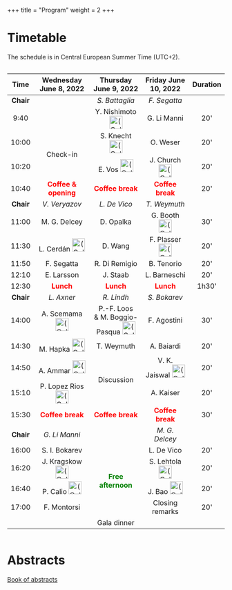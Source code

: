 +++
title = "Program"
weight = 2
+++

# Timetable

The schedule is in Central European Summer Time (UTC+2).

<div style="overflow-x:auto;">
<table>
<thead>
<tr class="header">
<th style="text-align: center;">Time</th>
<th style="text-align: center;">Wednesday June 8, 2022</th>
<th style="text-align: center;">Thursday June 9, 2022</th>
<th style="text-align: center;">Friday June 10, 2022</th>
<th style="text-align: center;">Duration</th>
</tr>
</thead>
  <tbody id="x">
   <tr style="text-align: center;">
      <td><b>Chair</b></td>
      <!-- Day 1 -->
      <td></td>
      <!-- Day 2 -->
      <td><i>S. Battaglia</i></td>
      <!-- Day 3 -->
      <td><i>F. Segatta</i></td>
      <td></td>
   </tr>
   <tr style="text-align: center;">
      <td>9:40</td>
      <!-- Day 1 -->
      <td></td>
      <!-- Day 2 -->
      <td>Y. Nishimoto <img src="zoom-icon.png" alt="(Online)" height="30"></td>
      <!-- Day 3 -->
      <td>G. Li Manni</td>
      <td>20'</td>
   </tr>
   <tr style="text-align: center;">
      <td>10:00</td>
      <!-- Day 1 -->
      <td rowspan="2">Check-in</td>
      <!-- Day 2 -->
      <td>S. Knecht <img src="zoom-icon.png" alt="(Online)" height="30"></td>
      <!-- Day 3 -->
      <td>O. Weser</td>
      <td>20'</td>
   </tr>
   <tr style="text-align: center;">
      <td>10:20</td>
      <!-- Day 1 -->
      <!-- Day 2 -->
      <td>E. Vos	<img src="zoom-icon.png" alt="(Online)" height="30"></td>
      <!-- Day 3 -->
      <td>J. Church <img src="zoom-icon.png" alt="(Online)" height="30"></td>
      <td>20'</td>
   </tr>
   <tr style="text-align: center;">
      <td>10:40</td>
      <!-- Day 1 -->
      <td><b style="color :red;">Coffee & opening</b></td>
      <!-- Day 2 -->
      <td><b style="color :red;">Coffee break</b></td>
      <!-- Day 3 -->
      <td><b style="color :red;">Coffee break</b></td>
      <td>20'</td>
   </tr>
   <tr style="text-align: center;">
      <td><b>Chair</b></td>
      <!-- Day 1 -->
      <td><i>V. Veryazov</i></td>
      <!-- Day 2 -->
      <td><i>L. De Vico</i></td>
      <!-- Day 3 -->
      <td><i>T. Weymuth</i></td>
      <td></td>
   </tr>
   <tr style="text-align: center;">
      <td>11:00</td>
      <!-- Day 1 -->
      <td>M. G. Delcey</td>
      <!-- Day 2 -->
      <td>D. Opalka</td>
      <!-- Day 3 -->
      <td>G. Booth <img src="zoom-icon.png" alt="(Online)" height="30"></td>
      <td>30'</td>
   </tr>
   <tr style="text-align: center;">
      <td>11:30</td>
      <!-- Day 1 -->
      <td>L. Cerdán	<img src="zoom-icon.png" alt="(Online)" height="30"></td>
      <!-- Day 2 -->
      <td>	D. Wang</td>
      <!-- Day 3 -->
      <td>F. Plasser <img src="zoom-icon.png" alt="(Online)" height="30"></td>
      <td>20'</td>
   </tr>
   <tr style="text-align: center;">
      <td>11:50</td>
      <!-- Day 1 -->
      <td>F. Segatta</td>
      <!-- Day 2 -->
      <td>R. Di Remigio</td>
      <!-- Day 3 -->
      <td>B. Tenorio</td>
      <td>20'</td>
   </tr>
   <tr style="text-align: center;">
      <td>12:10</td>
      <!-- Day 1 -->
      <td>E. Larsson		</td>
      <!-- Day 2 -->
      <td>J. Staab</td>
      <!-- Day 3 -->
      <td>L. Barneschi</td>
      <td>20'</td>
   </tr>
   <tr style="text-align: center;">
      <td>12:30</td>
      <!-- Day 1 -->
      <td rowspan="2"><b style="color :red;">Lunch</b></td>
      <!-- Day 2 -->
      <td rowspan="2"><b style="color :red;">Lunch</b></td>
      <!-- Day 3 -->
      <td rowspan="2"><b style="color :red;">Lunch</b></td>
      <td rowspan="2">1h30'</td>
   </tr>
    <tr style="text-align: center;">
      <!-- Day 1 -->
      <!-- Day 2 -->    
      <!-- Day 3 -->
   </tr>
   <tr style="text-align: center;">
      <td><b>Chair</b></td>
      <!-- Day 1 -->
      <td><i>L. Axner</i></td>
      <!-- Day 2 -->
      <td><i>R. Lindh</i></td>
      <!-- Day 3 -->
      <td><i>S. Bokarev</i></td>
      <td></td>
   </tr>
   <tr style="text-align: center;">
      <td>14:00</td>
      <!-- Day 1 -->
      <td>A. Scemama <img src="zoom-icon.png" alt="(Online)" height="30"></td>
      <!-- Day 2 -->
      <td>P.-F. Loos <br>& M. Boggio-Pasqua <img src="zoom-icon.png" alt="(Online)" height="30"></td>
      <!-- Day 3 -->
      <td>F. Agostini</td>
      <td>30'</td>
   </tr>
   <tr style="text-align: center;">
      <td>14:30</td>
      <td>M. Hapka <img src="zoom-icon.png" alt="(Online)" height="30"></td>
      <td>T. Weymuth</td>
      <td>A. Baiardi</td>
      <td>20'</td>
   </tr>
    <tr style="text-align: center;">
      <td>14:50</td>
      <!-- Day 1 -->
      <td>A. Ammar <img src="zoom-icon.png" alt="(Online)" height="30"></td>
      <!-- Day 2 -->
      <td rowspan="2">Discussion</td>
      <!-- Day 3 -->
      <td>V. K. Jaiswal <img src="zoom-icon.png" alt="(Online)" height="30"></td>
      <td>20'</td>
   </tr>

   <tr style="text-align: center;">
      <td>15:10</td>
      <!-- Day 1 -->
      <td>P. Lopez Rios <img src="zoom-icon.png" alt="(Online)" height="30"></td>
      <!-- Day 2 -->
      <!-- Day 3 -->
      <td>A. Kaiser</td>
      <td>20'</td>
   </tr>
   <tr style="text-align: center;">
      <td>15:30</td>
      <!-- Day 1 -->
      <td><b style="color :red;">Coffee break</b></td>
      <!-- Day 2 -->
      <td><b style="color :red;">Coffee break</b></td>
      <!-- Day 3 -->
      <td><b style="color :red;">Coffee break</b></td>
      <td>30'</td>
   </tr>
    <tr style="text-align: center;">
      <td><b>Chair</b></td>
      <!-- Day 1 -->
      <td><i>G. Li Manni</i</td>
      <!-- Day 2 -->
      <td></td>
      <!-- Day 3 -->
      <td><i>M. G. Delcey</i></td>
      <td></td>
   </tr>
   <tr style="text-align: center;">
      <td>16:00</td>
      <!-- Day 1 -->
      <td>S. I. Bokarev</td>
      <!-- Day 2 -->
      <td rowspan="4"><b style="color :green;">Free afternoon</b></td>
      <!-- Day 3 -->
      <td>L. De Vico</td>
      <td>20'</td>
   </tr>
   <tr style="text-align: center;">
      <td>16:20</td>
      <!-- Day 1 -->
      <td>J. Kragskow <img src="zoom-icon.png" alt="(Online)" height="30"></td>
      <!-- Day 2 -->
      <!-- Day 3 -->
      <td>S. Lehtola <img src="zoom-icon.png" alt="(Online)" height="30"></td>
      <td>20'</td>
   </tr>
   <tr style="text-align: center;">
      <td>16:40</td>
      <!-- Day 1 -->
      <td>P. Calio <img src="zoom-icon.png" alt="(Online)" height="30"></td>
      <!-- Day 2 -->
      <!-- Day 3 -->
      <td>J. Bao <img src="zoom-icon.png" alt="(Online)" height="30"></td>
      <td>20'</td>
   </tr>
    <tr style="text-align: center;">
      <td>17:00</td>
      <!-- Day 1 -->
      <td>F. Montorsi</td>
      <!-- Day 2 -->
      <!-- Day 3 -->
      <td>Closing remarks</td>
      <td>20'</td>
   </tr>
   <tr style="text-align: center;">
      <td></td>
      <!-- Day 1 -->
      <td></td>
      <td>Gala dinner</td>
      <td></td>
      <!-- Day 2 -->
      <!-- Day 3 -->
      <td></td>
   </tr>
  </tbody>
</table>
</div>

# Abstracts

[Book of abstracts](abstracts.pdf)

<!--
## Nanna H. List {#nanna-h-list}
**Rationalizing excited-state behaviors of the anionic GFP chromophore in increasingly complex environments**

Nanna H. List<sup>a,b,c</sup>, Chey M. Jones<sup>b,c</sup>, Todd J. Martínezb<sup>b,c</sup>

<sup>a</sup>Department of Theoretical Chemistry and Biology, The School of Engineering Sciences in Chemistry, Biotechnology and Health, KTH Royal Institute of Technology, Stockholm, SE
<sup>b</sup>Department of Chemistry and The PULSE Institute, Stanford University, Stanford, CA 94305
<sup>c</sup>SLAC National Accelerator Laboratory, Menlo Park, CA 94025


Since the initial characterization of GFP in Aequorea victoria, fluorescent proteins have emerged as powerful probes of in vivo biological function. Their functional diversity is intimately linked to the interplay between competing photo-induced transformations of the chromophore motif (p- hydroxybenzylidene-2,3-dimethylimidazolinone, HBDI). In particular, the ability of the anionic chromophore to undergo Z/E-photoisomerization in reversibly photoswitchable protein variants has propelled imaging resolution beyond the diffraction limit. Beyond imaging, so-called splitGFP constructs (reconstituted cut forms of the protein) offer exciting opportunities in non-neural optogenetics but only if we can achieve notable photomechanical action through chromophore photoisomerization. However, how to purposefully design excited-state proteins for a specific task remains an outstanding challenge.

This talk will focus on our recent efforts to rationalize the excited-state behavior of the anionic chromophore in increasingly complex environments using graphical processing unit (GPU)-based methods together with (non)adiabatic dynamics and enhanced sampling.
 
**References**:
1. N. H. List, C. M. Jones, T. J. Martínez, Chem. Sci., 2022, 13, 373
2. C. M. Jones, N. H. List, T. J. Martínez, Chem. Sci., 2021, 12, 11347
3. N. H. List, C. M. Jones, T. J. Martínez, in preparation.
4. C. M. Jones, N. H. List, T. J. Martínez, in review.
5. C. M. Jones, N. H. List, T. J. Martínez, in preparation

## Anthony Scemama {#anthony-scemama}

**The TREXIO file format and library**

Within the "Targeting REal chemical accuracy at the eXascale" (TREX) European center of excellence, we are building a file format and library to help inter-operability between quantum chemistry codes, and also to help the reproducibility of calculations. This is a tedious task because the codes have di􏰁erent conventions such as the normalization of the basis, the ordering of atomic orbitals, the phase factors in the CI coe􏰂cients, etc. . . We propose a file format in which these conventions are well de􏰀ned, such that the users don't need to know which code produced the file to be able to use the data inside it. The access to the data in the 􏰀le is made via TREXIO, a C- compatible library which has a Fortran and a Python binding. In addition to the storage of all the wave function parameters (atomic basis set, molecular orbitals, CI coeficients, . . . ), the TREXIO library also allows the storage of one- and two-electron integrals as well as one- and two-body reduced density matrices
-->

